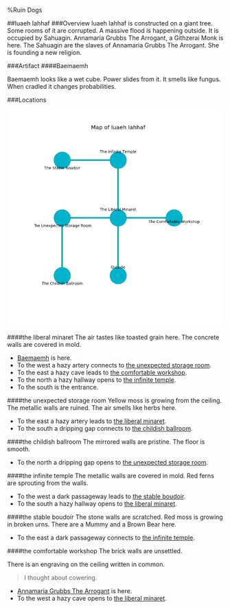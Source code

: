 %Ruin Dogs

##Iuaeh Iahhaf
###Overview
Iuaeh Iahhaf is constructed on a giant tree. Some rooms of it are corrupted. A massive flood is happening outside. It is occupied by Sahuagin. <a name="Annamaria-Grubbs-The-Arrogant"></a>Annamaria Grubbs The Arrogant, a Githzerai Monk is here. The Sahuagin are the slaves of Annamaria Grubbs The Arrogant. She  is founding a new religion. 



###Artifact
####<a name="Baemaemh"></a>Baemaemh


Baemaemh looks like a wet cube. Power slides from it. It smells like fungus. When cradled it changes probabilities. 





###Locations


![](../v2/images/Iuaeh-Iahhaf.png)

####<a name="the-liberal-minaret"></a>the liberal minaret
The air tastes like toasted grain here. The concrete walls are covered in mold. 



* [Baemaemh](#Baemaemh) is here.
* To the west a hazy artery connects to [the unexpected storage room](#the-unexpected-storage-room).
* To the east a hazy cave leads to [the comfortable workshop](#the-comfortable-workshop).
* To the north a hazy hallway opens to [the infinite temple](#the-infinite-temple).
* To the south is the entrance.


####<a name="the-unexpected-storage-room"></a>the unexpected storage room
Yellow moss is growing from the ceiling. The metallic walls are ruined. The air smells like herbs here. 



* To the east a hazy artery leads to [the liberal minaret](#the-liberal-minaret).
* To the south a dripping gap connects to [the childish ballroom](#the-childish-ballroom).


####<a name="the-childish-ballroom"></a>the childish ballroom
The mirrored walls are pristine. The floor is smooth. 



* To the north a dripping gap opens to [the unexpected storage room](#the-unexpected-storage-room).


####<a name="the-infinite-temple"></a>the infinite temple
The metallic walls are covered in mold. Red ferns are sprouting from the walls. 



* To the west a dark passageway leads to [the stable boudoir](#the-stable-boudoir).
* To the south a hazy hallway opens to [the liberal minaret](#the-liberal-minaret).


####<a name="the-stable-boudoir"></a>the stable boudoir
The stone walls are scratched. Red moss is growing in broken urns. There are a Mummy and a Brown Bear here. 



* To the east a dark passageway connects to [the infinite temple](#the-infinite-temple).


####<a name="the-comfortable-workshop"></a>the comfortable workshop
The brick walls are unsettled. 

There is an engraving on the ceiling written in common. 

> I thought about cowering.
>


* [Annamaria Grubbs The Arrogant](#Annamaria-Grubbs-The-Arrogant) is here.
* To the west a hazy cave opens to [the liberal minaret](#the-liberal-minaret).



